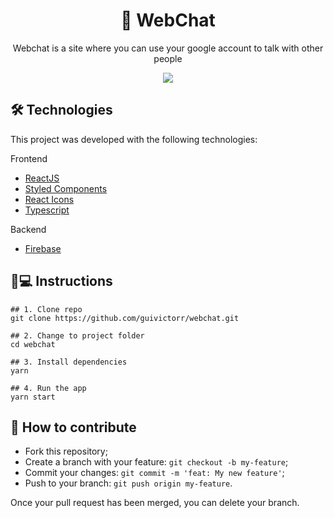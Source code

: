 <h1 align='center'>💬 WebChat</h1>
<p align='center'>Webchat is a site where you can use your google account to talk with other people</p>

<div align='center'>
  <a href="https://webchatapp.vercel.app" >
    <img src="https://user-images.githubusercontent.com/55333929/159385427-cd71441c-64e4-48d3-9fce-f2b4cd8b6a96.png">
  </a>
</div>

## 🛠 Technologies


This project was developed with the following technologies:

Frontend
- [ReactJS](https://pt-br.reactjs.org)
- [Styled Components](styled-components.com/)
- [React Icons](https://react-icons.github.io/react-icons/)
- [Typescript](typescriptlang.org/)

Backend
- [Firebase](https://firebase.google.com/)

## 📱💻 Instructions

```
## 1. Clone repo
git clone https://github.com/guivictorr/webchat.git

## 2. Change to project folder
cd webchat

## 3. Install dependencies
yarn

## 4. Run the app
yarn start
```

## 🤔 How to contribute

- Fork this repository;
- Create a branch with your feature: `git checkout -b my-feature`;
- Commit your changes: `git commit -m 'feat: My new feature'`;
- Push to your branch: `git push origin my-feature`.

Once your pull request has been merged, you can delete your branch.
